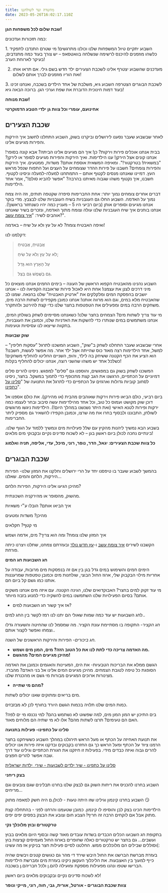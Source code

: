 ```yaml
---
title: מהשדה ועד לשולחננו
date: 2023-05-26T16:02:17.110Z
---
```

**שבת שלום לכל משפחות הגן!**

כמה תזכורות ועדכונים:

1. השבוע יתקיים טיול המשפחות שלנו וכולנו מתרגשים! מי שטרם התנדבו לתפקיד כלשהו מוזמנים להיכנס לרשימה שנשלחה בוואטסאפ – יש צורך בעוד כמה מתנדבים, בעיקר לארוחת הערב!

2. מעדכנים שהשבוע יצטרף אלינו לשכבת הצעירים ילד חדש בשם גילי. אם תראו אותו ואת הוריו מוזמנים לברך אותם לשלום!

3. לשכבת הבוגרים הצטרפה השבוע גיא, משלבת של אחד הילדים בשכבה, ואנחנו זכינו בעוד דמות חינוכית הדוברת את שפת וערכי הגן. ברוכה הבאה גיא!

**שבת מנוחה!**

**אחינועם, עומרי וכל צוות גן ילדי הטבע הדמוקרטי**

## **שכבת הצעירים**

לאחר שבשבוע שעבר נסענו לירושלים וביקרנו בשוק, השבוע התחלנו לחשוב איך הירקות והפירות מגיעים אלינו.

בבית אנחנו אוכלים פירות וירקות? כן! איך הם מגיעים אלינו הביתה? אבא קונה בסופר! אנחנו קונים אצל הירקן! ענו הילדימות. ואיך הירקות והפירות מגיעים לסופר או לירקן? "במשאית! בטרקטור!". ומאיפה המשאית אוספת אותם? משדות, ממטעים. איך הירקות והפירות צומחים? חשבנו על פירות ההדר שצומחים על העצים ועל התפוח שנפל מראש העץ. דמיינו שאנחנו מנסים לקטוף אותם – התמתחנו למעלה-למעלה וניסינו לקטוף. חשבנו, איך נקטוף משהו שגבוה מאיתנו בהרבה? "אפשר להביא סולם!", אמר אחד הילדימות.

דברים אחרים צומחים נמוך יותר: אחת החברימות סיפרה שקטפה תותים, וזה היה צמח נמוך על האדמה. השבוע החלו גם העגבניות בשיח העגבניות שלנו לבצבץ. מדי בוקר אנחנו מגיעים וסופרים אותן (ביום רביעי היו 5 – מעניין כמה יהיו כשנחזור בראשון!). אנחנו בוחנים איך שיח העגבניות שלנו עולה וצומח מתוך האדמה, ונזכרים בשיר שאנחנו אוהבים לשיר: "[איך צומח עשב](https://youtu.be/Y6zLCtrRVUY)?".

ואיפה האבטיח צומח? לא על עץ ולא על שיח – באדמה!

דקלמנו לנו:

> אֲבַטִּיחַ, אֲבַטִּיחַ
>
> לֹא עַל עֵץ וְלֹא עַל שִׂיחַ;
>
> עַל הָאָרֶץ הוּא גָּדֵל
>
> גַּם בַּשֶּׁמֶשׁ גַּם בַּצֵּל.

השבוע נהנינו מהאבטיח הקפוא הראשון של העונה – בימים החמים אנחנו מוצאים כל מיני דרכים לצנן את עצמנו! אחת היא לאכול פירות שראובנה הקפיאה לנו – אנחנו יושבים בהפסקת המים ומלקלקים את "ארטיק האבטיח" שלנו בהנאה. שמנו לב שהאבטיח מלא במים, וגם הוא מרווה אותנו! אנחנו כמובן מקפידים לשתות הרבה מים, משחקים הרבה במים ומפעילים את הטפטפות בחצר שלנו כדי קצת להירטב ולהתקרר.

מי עוד צריך לשתות מים? הצמחים בחצר שלנו! כשאנחנו מסיימים לשחק בשולחן המים, אנחנו משתמשים במים שנותרו כדי להשקות את האדניות שלנו, וכמובן את העגבניות, בתקווה שייצאו לנו עסיסיות וטעימות.

**שוק שבועות**

אחרי שבשבוע שעבר התחלנו לשחק ב"שוק", השבוע המשכנו לתרגל "עסקות חליפין" – למשל, אחד הילדימות רצה מאוד כוס שהייתה אצל ילד אחר. מה אפשר לעשות, חשבנו? הוא הציע את הכף הקטנה ששיחק בה לילד, והופ, השניים החליטו להחליף משחקים! כשלכל אחד יש משהו שהשני רוצה, אנחנו יכולים להחליף בקלות!

המשכנו לשחק בשוק גם במפגשים, והוספנו גם "סלים" למפגש. ניסינו להרים סלים דמיוניים על הכתפיים, הרגשנו את הגב קצת מתכופף כדי לתמוך במשקל. בחצר, ניסינו לסחוב קוביות גדולות וארגזים על הכתפיים כדי לתרגל את התנועה של "[סלינו על כתפינו](https://youtu.be/x_7NjEMK2io)".

ביום רביעי, כולם הביאו פירות וירקות שאוהבים מהבית (או מהירקן). את כולם אספנו אל דוכן שוק מקושט ועמוס כל טוב, וכל אחד מהילדימות עשה סיבוב ובחר לעצמו כמה ירקות ופירות לטנא האישי (ואת היתר נשנשנו במהלך היום!). הילדימות ניגשו מרוגשים לשולחן, התבוננו ולבסוף בחרו את מה שרצו, וכמובן הקפידו להשאיר גם מספיק ליתר החברימות.

בשבוע הבא נמשיך ליהנות מהקיץ עם שלל פעילויות מים ונמשיך ללמוד על הגוף שלנו. בינתיים נחכה לכולן ביום ראשון בגן – לא לשכוח סדינים נקיים ובקבוקי מים מלאים!

**כל צוות שכבת הצעירים: יגאל, הדר, נופר, רוני, מיכל, עדי, אליסה, תניה ואלמוג**

## **שכבת הבוגרים**

בהמשך לשבוע שעבר בו טיפסנו יחד על הרי ירושלים וחלקנו את המזון שלנו- הפירות הירקות, הלחם והמים. שאלנו...

מהיכן הגיעו אלינו הירקות, הפירות הלחם? 

מהשוק, מהסופר או מהירקניה השכונתית. 

איך הביאו אותם? הובלו ע״י משאיות 

מהיכן? משדות ומטעים 

מי קטף? חקלאים

איך המזון שלנו צומח? ומה הוא צריך? מים, אדמה ושמש

הקשבנו לשירים [איך צומח עשב](https://youtu.be/Y6zLCtrRVUY) ו-[עץ חדש נולד](https://youtu.be/fxsINVc-Doc) ובעזרתם צמחנו, שתלנו ויצרנו כיתה פורחת. 

**חג השבועות חג המים**

הימים חמים והשימוש במים גדל בגן בין אם זה בנפסקות מים מרובות, עבודה על אחריות מילוי הבקבוק שלי, ארגז החול הבוצי, שולחנות מים וכמובן טפטפות שמרעננות אותנו כמו גשם קל ביום חם.

מי עוד זקוק למים בחצר? האבוקדואים שלנו, הגינה הקטנה. עם איזה מים אנחנו משקים אותם? בסיום הפעילויות שלנו השתמשנו במים להשקיה כדי למנוע בזבוז מיותר. 

* אז איך קשור חג השבועות למים? 

לחג השבועות יש עוד כמה שמות שאולי הם יתנו לנו רמז לקשר בין החג למים..

*חג הקציר*- התקופה בו מסתיימת עונת הקציר. מה שמסמל לנו שהחיטה והשעורה גדלו וצמחו ואפשר לקצור אותם..

*חג ביכורים*- הפירות והירקות הראשונים של השנה.

* **מה האדמה צריכה כדי לתת לנו את כל הטוב הזה? מים, המון מים ושמש.**
* **מהיכן מגיעים המים? מהגשם!** 

הגשם ממלא את הבריכות הטבעיות- את הים, המעיינות והאגמים וכמובן את האדמה הסופגת כל טיפה לטובת הצמחים. מהיכן מגיעים המים אלינו אל בני האדם? מהברז. מצינורות ארוכים המגיעים מבורות מי גשם או מהכנרת שלנו.

* **מהם מי שתייה?**

מים בריאים ומתוקים שאנו יכולים לשתות.

כמות המים שלנו תלויה בכמות הגשם היורד בחורף לכן לא מבזבזים. 

בים התיכון יש המון המון מים, למה שפשוט לא נשתמש בהם? למי נכנסו מי ים לפה? האם הם טעימים? תרצו לשתות מהם? אלו לא מי שתיה הם מלוחים מאוד.

**סלינו על כתפינו- פעילות בתנועה** 

את תנועת האחיזה על הכתף או מעל הראש תירגלנו במהלך השבוע כששיחקנו בחצר הרמנו ציוד על הכתף ומעל הראש כך גם החזרנו בקבוקים ובדקנו איזה פירות אנו יכולים להרים גבוה ואיזה כבדים מידי. בפעילות זו חיזקנו את חגורת הכתפיים וגילינו עוד דרך שבה אפשר להרים חפצים. 

[סלינו על כתפינו - שיר ילדים לשבועות - שירי  ילדות ישראלית](https://youtu.be/x_7NjEMK2io)

**בצק ריחני** 

השבוע בחרנו להכניס את ריחות השוק גם לבצק שלנו בחרנו תבלינים שגם צובעים וגם מריחים… 

השבוע בחרנו קינמון וגילינו שזו היתה טעות - לכולן.ם היה חשק למאפה מתוק 😏

הילדימות הכינו בצק לבן והוסיפו לו קינמון. כמובן שטעמנו והרחנו לפני - בהתחלה קצת מתוק אבל אם לוקחים הרבה זה חריף! הצבע חום וצובע את הבצק בפסים יפים יפים.

**טרקטורים ובוץ מלוכלך נקי**

בתקופת חג השבועו הכלים הכבדים בשדות עובדים מאוד קשה ובסוף היום מלאים בבוץ ועשבים… גם בחצר יש טרקטורים כאלה שחופרים בארגז החול מעמיסים קציצות בוץ וסוללים שבילים הם מלוכלכים ממש. החלטנו לסיים פעילות חצר בניקיון אז מה עשינו(: 

בעזרת מברשת הברשנו את החול היבש שירד די מהר גם כגושים קטנים ויבשים שהיה כייף למעוך בין האצבעות. את הליכלוך העקשן ניקינו בעזרת מים ומברשת הילדימות הברישו שטפו ונהנו מפעילות מספקת ומועילה להם.ן ולכל חבריהם.ן בשכבה.   

לא לשכוח סדינים נקיים ובקבוקים מלאים ביום ראשון!

**צוות שכבת הבוגרים - אורטל, אורית, גבי, חוה, רוני, מייקי ונופר**